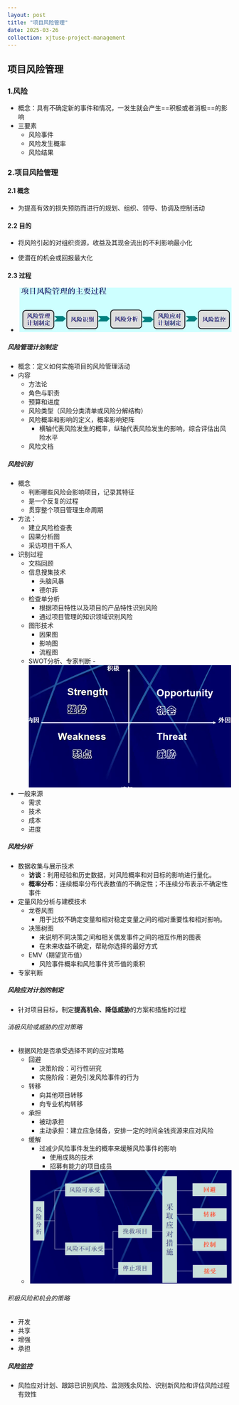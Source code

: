 ```yaml
---
layout: post
title: "项目风险管理"
date: 2025-03-26
collection: xjtuse-project-management
---
```


## 项目风险管理

### 1.风险
- 概念：具有不确定新的事件和情况，一发生就会产生==积极或者消极==的影响
- 三要素
	- 风险事件
	- 风险发生概率
	- 风险结果


### 2.项目风险管理

#### 2.1 概念
- 为提高有效的损失预防而进行的规划、组织、领导、协调及控制活动

#### 2.2 目的

- 将风险引起的对组织资源，收益及其现金流出的不利影响最小化

- 使潜在的机会或回报最大化

#### 2.3 过程

- ![](/assets/xjtuse-project-management/fa9209f3b3a2106e93fae13bf377f314.webp)

##### 风险管理计划制定
- 概念：定义如何实施项目的风险管理活动
- 内容
	-  方法论
	- 角色与职责
	- 预算和进度
	- 风险类型（风险分类清单或风险分解结构）
	- 风险概率和影响的定义，概率影响矩阵
		- 横轴代表风险发生的概率，纵轴代表风险发生的影响，综合评估出风险水平
	- 风险文档

##### 风险识别

- 概念
	- 判断哪些风险会影响项目，记录其特征
	- 是一个反复的过程
	- 贯穿整个项目管理生命周期
- 方法：
	- 建立风险检查表
	- 因果分析图
	- 采访项目干系人
- 识别过程
	- 文档回顾
	- 信息搜集技术
		- 头脑风暴
		- 德尔菲
	- 检查单分析
		- 根据项目特性以及项目的产品特性识别风险
		- 通过项目管理的知识领域识别风险
	- 图形技术
		- 因果图
		- 影响图
		- 流程图
	- SWOT分析、专家判断
			- ![](/assets/xjtuse-project-management/6c7595335cfe996dbf6d2bd8e8f44e49.webp)
- 一般来源
	- 需求
	- 技术
	- 成本
	- 进度


##### 风险分析

- 数据收集与展示技术
	- **访谈**：利用经验和历史数据，对风险概率和对目标的影响进行量化。
	- **概率分布**：连续概率分布代表数值的不确定性；不连续分布表示不确定性事件
- 定量风险分析与建模技术
	- 龙卷风图
		- 用于比较不确定变量和相对稳定变量之间的相对重要性和相对影响。
	- 决策树图
		- 来说明不同决策之间和相关偶发事件之间的相互作用的图表
		- 在未来收益不确定，帮助你选择的最好方式
	- EMV（期望货币值）
		- 风险事件概率和风险事件货币值的乘积
- 专家判断


##### 风险应对计划的制定

- 针对项目目标，制定**提高机会、降低威胁**的方案和措施的过程

 
###### 消极风险或威胁的应对策略

- 根据风险是否承受选择不同的应对策略
	- 回避
		- 决策阶段：可行性研究
		- 实施阶段：避免引发风险事件的行为
	- 转移
		- 向其他项目转移
		- 向专业机构转移
	- 承担
		- 被动承担
		- 主动承担：建立应急储备，安排一定的时间金钱资源来应对风险
	- 缓解
		- 过减少风险事件发生的概率来缓解风险事件的影响
			- 使用成熟的技术
			- 招募有能力的项目成员
	- ![](/assets/xjtuse-project-management/0794c79b575f194eeff84678c93bb793.webp)

###### 积极风险和机会的策略

- 开发
- 共享
- 增强
- 承担


##### 风险监控

- 风险应对计划、跟踪已识别风险、监测残余风险、识别新风险和评估风险过程有效性

